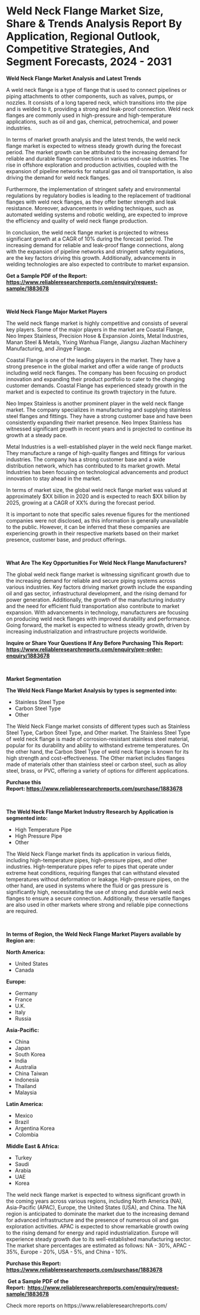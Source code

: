 <p><h1>Weld Neck Flange Market Size, Share & Trends Analysis Report By Application, Regional Outlook, Competitive Strategies, And Segment Forecasts, 2024 - 2031</h1></p><p><strong>Weld Neck Flange Market Analysis and Latest Trends</strong></p>
<p><p>A weld neck flange is a type of flange that is used to connect pipelines or piping attachments to other components, such as valves, pumps, or nozzles. It consists of a long tapered neck, which transitions into the pipe and is welded to it, providing a strong and leak-proof connection. Weld neck flanges are commonly used in high-pressure and high-temperature applications, such as oil and gas, chemical, petrochemical, and power industries.</p><p>In terms of market growth analysis and the latest trends, the weld neck flange market is expected to witness steady growth during the forecast period. The market growth can be attributed to the increasing demand for reliable and durable flange connections in various end-use industries. The rise in offshore exploration and production activities, coupled with the expansion of pipeline networks for natural gas and oil transportation, is also driving the demand for weld neck flanges.</p><p>Furthermore, the implementation of stringent safety and environmental regulations by regulatory bodies is leading to the replacement of traditional flanges with weld neck flanges, as they offer better strength and leak resistance. Moreover, advancements in welding techniques, such as automated welding systems and robotic welding, are expected to improve the efficiency and quality of weld neck flange production.</p><p>In conclusion, the weld neck flange market is projected to witness significant growth at a CAGR of 10% during the forecast period. The increasing demand for reliable and leak-proof flange connections, along with the expansion of pipeline networks and stringent safety regulations, are the key factors driving this growth. Additionally, advancements in welding technologies are also expected to contribute to market expansion.</p></p>
<p><strong>Get a Sample PDF of the Report:&nbsp; <a href="https://www.reliableresearchreports.com/enquiry/request-sample/1883678">https://www.reliableresearchreports.com/enquiry/request-sample/1883678</a></strong></p>
<p>&nbsp;</p>
<p><strong>Weld Neck Flange Major Market Players</strong></p>
<p><p>The weld neck flange market is highly competitive and consists of several key players. Some of the major players in the market are Coastal Flange, Neo Impex Stainless, Precision Hose & Expansion Joints, Metal Industries, Manan Steel & Metals, Yixing Wanhua Flange, Jiangsu Jiazhan Machinery Manufacturing, and Jingye Flange.</p><p>Coastal Flange is one of the leading players in the market. They have a strong presence in the global market and offer a wide range of products including weld neck flanges. The company has been focusing on product innovation and expanding their product portfolio to cater to the changing customer demands. Coastal Flange has experienced steady growth in the market and is expected to continue its growth trajectory in the future. </p><p>Neo Impex Stainless is another prominent player in the weld neck flange market. The company specializes in manufacturing and supplying stainless steel flanges and fittings. They have a strong customer base and have been consistently expanding their market presence. Neo Impex Stainless has witnessed significant growth in recent years and is projected to continue its growth at a steady pace.</p><p>Metal Industries is a well-established player in the weld neck flange market. They manufacture a range of high-quality flanges and fittings for various industries. The company has a strong customer base and a wide distribution network, which has contributed to its market growth. Metal Industries has been focusing on technological advancements and product innovation to stay ahead in the market.</p><p>In terms of market size, the global weld neck flange market was valued at approximately $XX billion in 2020 and is expected to reach $XX billion by 2025, growing at a CAGR of XX% during the forecast period.</p><p>It is important to note that specific sales revenue figures for the mentioned companies were not disclosed, as this information is generally unavailable to the public. However, it can be inferred that these companies are experiencing growth in their respective markets based on their market presence, customer base, and product offerings.</p></p>
<p>&nbsp;</p>
<p><strong>What Are The Key Opportunities For Weld Neck Flange Manufacturers?</strong></p>
<p><p>The global weld neck flange market is witnessing significant growth due to the increasing demand for reliable and secure piping systems across various industries. Key factors driving market growth include the expanding oil and gas sector, infrastructural development, and the rising demand for power generation. Additionally, the growth of the manufacturing industry and the need for efficient fluid transportation also contribute to market expansion. With advancements in technology, manufacturers are focusing on producing weld neck flanges with improved durability and performance. Going forward, the market is expected to witness steady growth, driven by increasing industrialization and infrastructure projects worldwide.</p></p>
<p><strong>Inquire or Share Your Questions If Any Before Purchasing This Report: <a href="https://www.reliableresearchreports.com/enquiry/pre-order-enquiry/1883678">https://www.reliableresearchreports.com/enquiry/pre-order-enquiry/1883678</a></strong></p>
<p>&nbsp;</p>
<p><strong>Market Segmentation</strong></p>
<p><strong>The Weld Neck Flange Market Analysis by types is segmented into:</strong></p>
<p><ul><li>Stainless Steel Type</li><li>Carbon Steel Type</li><li>Other</li></ul></p>
<p><p>The Weld Neck Flange market consists of different types such as Stainless Steel Type, Carbon Steel Type, and Other market. The Stainless Steel Type of weld neck flange is made of corrosion-resistant stainless steel material, popular for its durability and ability to withstand extreme temperatures. On the other hand, the Carbon Steel Type of weld neck flange is known for its high strength and cost-effectiveness. The Other market includes flanges made of materials other than stainless steel or carbon steel, such as alloy steel, brass, or PVC, offering a variety of options for different applications.</p></p>
<p><strong>Purchase this Report:&nbsp;<a href="https://www.reliableresearchreports.com/purchase/1883678">https://www.reliableresearchreports.com/purchase/1883678</a></strong></p>
<p>&nbsp;</p>
<p><strong>The Weld Neck Flange Market Industry Research by Application is segmented into:</strong></p>
<p><ul><li>High Temperature Pipe</li><li>High Pressure Pipe</li><li>Other</li></ul></p>
<p><p>The Weld Neck Flange market finds its application in various fields, including high-temperature pipes, high-pressure pipes, and other industries. High-temperature pipes refer to pipes that operate under extreme heat conditions, requiring flanges that can withstand elevated temperatures without deformation or leakage. High-pressure pipes, on the other hand, are used in systems where the fluid or gas pressure is significantly high, necessitating the use of strong and durable weld neck flanges to ensure a secure connection. Additionally, these versatile flanges are also used in other markets where strong and reliable pipe connections are required.</p></p>
<p>&nbsp;</p>
<p><strong>In terms of Region, the Weld Neck Flange Market Players available by Region are:</strong></p>
<p>
    <p> <strong> North America: </strong>
        <ul>
            <li>United States</li>
            <li>Canada</li>
        </ul>
        </p> 
    <p> <strong> Europe: </strong>
        <ul>
            <li>Germany</li>
            <li>France</li>
            <li>U.K.</li>
            <li>Italy</li>
            <li>Russia</li>
        </ul>
        </p> 
    <p> <strong> Asia-Pacific: </strong>
        <ul>
            <li>China</li>
            <li>Japan</li>
            <li>South Korea</li>
            <li>India</li>
            <li>Australia</li>
            <li>China Taiwan</li>
            <li>Indonesia</li>
            <li>Thailand</li>
            <li>Malaysia</li>
        </ul>
        </p> 
    <p> <strong> Latin America: </strong>
        <ul>
            <li>Mexico</li>
            <li>Brazil</li>
            <li>Argentina Korea</li>
            <li>Colombia</li>
        </ul>
        </p> 
    <p> <strong> Middle East & Africa: </strong>
        <ul>
            <li>Turkey</li>
            <li>Saudi</li>
            <li>Arabia</li>
            <li>UAE</li>
            <li>Korea</li>
        </ul>
    </p>
    </p>
<p><p>The weld neck flange market is expected to witness significant growth in the coming years across various regions, including North America (NA), Asia-Pacific (APAC), Europe, the United States (USA), and China. The NA region is anticipated to dominate the market due to the increasing demand for advanced infrastructure and the presence of numerous oil and gas exploration activities. APAC is expected to show remarkable growth owing to the rising demand for energy and rapid industrialization. Europe will experience steady growth due to its well-established manufacturing sector. The market share percentages are estimated as follows: NA - 30%, APAC - 35%, Europe - 20%, USA - 5%, and China - 10%.</p></p>
<p><strong>Purchase this Report: <a href="https://www.reliableresearchreports.com/purchase/1883678">https://www.reliableresearchreports.com/purchase/1883678</a></strong></p>
<p>&nbsp;<strong>Get a Sample PDF of the Report:&nbsp;&nbsp;<a href="https://www.reliableresearchreports.com/enquiry/request-sample/1883678">https://www.reliableresearchreports.com/enquiry/request-sample/1883678</a></strong></p>
<p><strong></strong></p>
<p>Check more reports on https://www.reliableresearchreports.com/</p>